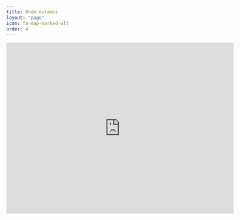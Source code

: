 ```yaml
---
title: Onde estamos
layout: "page"
icon: fa-map-marked-alt
order: 4
---
```


<iframe src="https://www.google.com/maps/embed?pb=!1m18!1m12!1m3!1d389.19556674591547!2d-9.39114844877414!3d38.70484603544427!2m3!1f0!2f0!3f0!3m2!1i1024!2i768!4f13.1!3m3!1m2!1s0xd1ec5c2c3198e25%3A0x9b87674781d25f15!2sCampo%20de%20Futebol%20Estoril%20A.C.!5e0!3m2!1spt-PT!2spt!4v1592266128889!5m2!1spt-PT!2spt" width="600" height="450" frameborder="0" style="border:0;" allowfullscreen="" aria-hidden="false" tabindex="0"></iframe>

